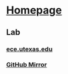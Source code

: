 # [Homepage](http://users.ece.utexas.edu/~bevans/courses/realtime/)

## Lab

### [ece.utexas.edu](http://users.ece.utexas.edu/~bevans/courses/realtime/lectures/laboratory/stm32h735gdk/index.html)

### [GitHub Mirror](real-time-dsp.github.io/lab)
